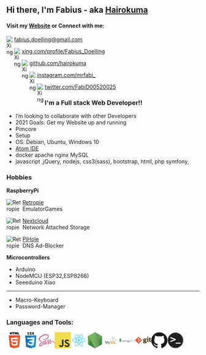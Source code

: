 
## Hi there, I'm Fabius - aka [Hairokuma][website]

#### Visit my [Website][website] or Connect with me:

[<img align="left" alt="Xing" width="20px" src="https://cdn.icon-icons.com/icons2/272/PNG/128/Gmail_29991.png" />][mail][fabius.doelling@gmail.com][mail]

[<img align="left" alt="Xing" width="20px" src="https://static.xingcdn.com/xws/assets/xws/dev/logo_rules/XNG_Sharebutton_v02-80d4fefd22918014c17b635c67390054a5933ed51c4a075b00f5dc69b4cb96d9.png" />][xing][xing.com/profile/Fabius_Doelling][xing]

[<img align="left" alt="Xing" width="20px" src="https://github.githubassets.com/images/modules/logos_page/GitHub-Mark.png" />][github][github.com/hairokuma][github]

[<img align="left" alt="Xing" width="20px" src="https://cdn-icons-png.flaticon.com/128/2111/2111463.png" />][instagram][instagram.com/mrfabi_][instagram]

[<img align="left" alt="Xing" width="20px" src="https://cdn-icons-png.flaticon.com/128/733/733579.png" />][twitter][twitter.com/FabiD00520025][twitter]




### I'm a Full stack Web Developer!!



- I’m looking to collaborate with other Developers
- 2021 Goals: Get my Website up and running
- Pimcore
- Setup
- OS: Debian, Ubuntu, Windows 10
- [Atom IDE][atom]
- docker apache nginx MySQL
- javascript ,jQuery, nodejs, css3(sass), bootstrap, html, php symfony,



### Hobbies

**RaspberryPi**

[<img align="left" alt="Retropie" width="42px" src="https://retropie.org.uk/docs/images/logo.png" />][retropie][Retropie][retropie]<br> EmulatorGames

[<img align="left" alt="Retropie" width="42px" src="https://docs.nextcloud.com/server/22/developer_manual/_static/logo-white.png" />][nextcloud][Nextcloud][nextcloud]<br> Network Attached Storage

[<img align="left" alt="Retropie" width="42px" src="https://wp-cdn.pi-hole.net/wp-content/uploads/2016/12/Vortex-R.webp" />][pihole][PiHole][pihole]<br> DNS Ad-Blocker

**Microcontrollers**

- Arduino
- NodeMCU (ESP32,ESP8266)
- Seeeduino Xiao

---

- Macro-Keyboard
- Password-Manager


### Languages and Tools:


[<img align="left" alt="HTML5" width="42px" src="https://raw.githubusercontent.com/github/explore/80688e429a7d4ef2fca1e82350fe8e3517d3494d/topics/html/html.png" />][blank]

[<img align="left" alt="CSS3" width="42px" src="https://raw.githubusercontent.com/github/explore/80688e429a7d4ef2fca1e82350fe8e3517d3494d/topics/css/css.png" />][blank]

[<img align="left" alt="Sass" width="42px" src="https://raw.githubusercontent.com/github/explore/80688e429a7d4ef2fca1e82350fe8e3517d3494d/topics/sass/sass.png" />][blank]

[<img align="left" alt="JavaScript" width="42px" src="https://raw.githubusercontent.com/github/explore/80688e429a7d4ef2fca1e82350fe8e3517d3494d/topics/javascript/javascript.png" />][blank]

[<img align="left" alt="React" width="42px" src="https://raw.githubusercontent.com/github/explore/80688e429a7d4ef2fca1e82350fe8e3517d3494d/topics/react/react.png" />][blank]

[<img align="left" alt="Node.js" width="42px" src="https://raw.githubusercontent.com/github/explore/80688e429a7d4ef2fca1e82350fe8e3517d3494d/topics/nodejs/nodejs.png" />][blank]

[<img align="left" alt="MySQL" width="42px" src="https://raw.githubusercontent.com/github/explore/80688e429a7d4ef2fca1e82350fe8e3517d3494d/topics/mysql/mysql.png" />][blank]

[<img align="left" alt="MongoDB" width="42px" src="https://raw.githubusercontent.com/github/explore/80688e429a7d4ef2fca1e82350fe8e3517d3494d/topics/mongodb/mongodb.png" />][blank]

[<img align="left" alt="Git" width="42px" src="https://raw.githubusercontent.com/github/explore/80688e429a7d4ef2fca1e82350fe8e3517d3494d/topics/git/git.png" />][blank]

[<img align="left" alt="GitHub" width="42px" src="https://raw.githubusercontent.com/github/explore/78df643247d429f6cc873026c0622819ad797942/topics/github/github.png" />][blank]

[<img align="left" alt="Terminal" width="42px" src="https://raw.githubusercontent.com/github/explore/80688e429a7d4ef2fca1e82350fe8e3517d3494d/topics/terminal/terminal.png" />][blank]

<br />
<br />


[atom]: https://atom.io
[retropie]: https://retropie.org.uk/
[nextcloud]: https://docs.nextcloud.com
[pihole]: https://pi-hole.net/
[xing]: https://www.xing.com/profile/Fabius_Doelling/cv
[mail]: mailto:fabius.doelling@gmail.com
[github]: https://github.com/hairokuma
[instagram]: https://www.instagram.com/mrfabi_
[twitter]: https://twitter.com/FabiD00520025
[website]: https://google.com
[blank]: https://google.com

